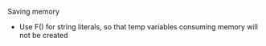 Saving memory
- Use F() for string literals, so that temp variables consuming memory will not be created 
